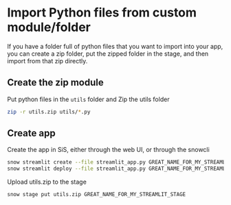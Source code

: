 # Import Python files from custom module/folder

If you have a folder full of python files that you want to import into your app, you can create a zip folder, put the zipped folder in the stage, and then import from that zip directly.

## Create the zip module
Put python files in the `utils` folder and Zip the utils folder

   ```sh
   zip -r utils.zip utils/*.py
   ```

## Create app
Create the app in SiS, either through the web UI, or through the snowcli

   ```sh
   snow streamlit create --file streamlit_app.py GREAT_NAME_FOR_MY_STREAMLIT
   snow streamlit deploy --file streamlit_app.py GREAT_NAME_FOR_MY_STREAMLIT
   ```

Upload utils.zip to the stage

   ```sh
   snow stage put utils.zip GREAT_NAME_FOR_MY_STREAMLIT_STAGE
   ```


